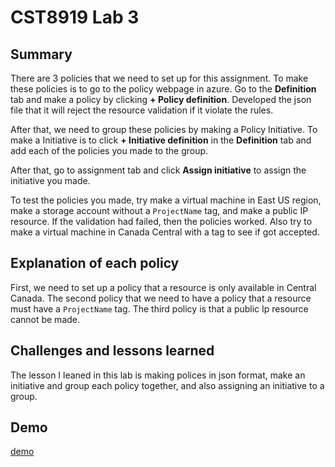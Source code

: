 # CST8919 Lab 3

## Summary

There are 3 policies that we need to set up for this assignment. To make these policies is to go to the policy webpage in azure. Go to the **Definition** tab and make a policy by clicking **+ Policy definition**. Developed the json file that it will reject the resource validation if it violate the rules.

After that, we need to group these policies by making a Policy Initiative. To make a Initiative is to click **+ Initiative definition** in the **Definition** tab and add each of the policies you made to the group.

After that, go to assignment tab and click **Assign initiative** to assign the initiative you made.

To test the policies you made, try make a virtual machine in East US region, make a storage account without a `ProjectName` tag, and make a public IP resource.  If the validation had failed, then the policies worked. Also try to make a virtual machine in Canada Central with a tag to see if got accepted.

## Explanation of each policy

First, we need to set up a policy that a resource is only available in Central Canada. The second policy that we need to have a policy that a resource must have a `ProjectName` tag. The third policy is that a public Ip resource cannot be made. 

## Challenges and lessons learned

The lesson I leaned in this lab is making polices in json format, make an initiative and group each policy together, and also assigning an initiative to a group. 

## Demo

[demo](https://youtu.be/5fDaapAJCRc)